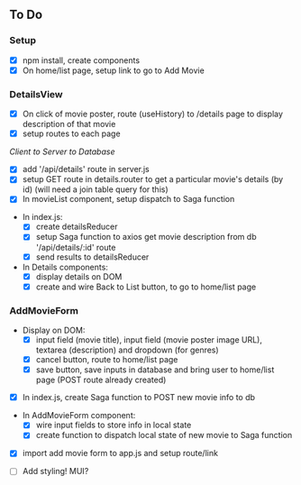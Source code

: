 ## To Do


### Setup

- [x] npm install, create components
- [x] On home/list page, setup link to go to Add Movie

### DetailsView

- [x] On click of movie poster, route (useHistory) to /details page to display description of that movie
- [x] setup routes to each page

*Client to Server to Database*
- [x] add '/api/details' route in server.js
- [x] setup GET route in details.router to get a particular movie's details (by id) (will need a join table query for this)
- [x] In movieList component, setup dispatch to Saga function
- In index.js:
    - [x] create detailsReducer
    - [x] setup Saga function to axios get movie description from db '/api/details/:id' route 
    - [x] send results to detailsReducer
- In Details components:
    - [x] display details on DOM
    - [x] create and wire Back to List button, to go to home/list page

### AddMovieForm

- Display on DOM:
    - [x] input field (movie title), input field (movie poster image URL), textarea (description) and dropdown (for genres)
    - [x] cancel button, route to home/list page
    - [x] save button, save inputs in database and bring user to home/list page (POST route already created)
- [x] In index.js, create Saga function to POST new movie info to db
- In AddMovieForm component:
    - [x] wire input fields to store info in local state
    - [x] create function to dispatch local state of new movie to Saga function
- [x] import add movie form to app.js and setup route/link 

- [ ] Add styling! MUI?